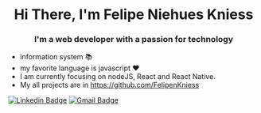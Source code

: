<h1 align="center">Hi There, I'm Felipe Niehues Kniess</h1>
<h3 align="center">I'm a web developer with a passion for technology</h3>

- information system :books:
- my favorite language is javascript ❤️
- I am currently focusing on nodeJS, React and React Native. 
- My all projects are in https://github.com/FelipenKniess

[![Linkedin Badge](https://img.shields.io/badge/-Felipe%20Niehues%20Kniess-blue?style=flat-square&logo=Linkedin&logoColor=white&&link=https://br.linkedin.com/in/felipe-niehues-kniess-7bb4b617b)](https://br.linkedin.com/in/felipe-niehues-kniess-7bb4b617b) [![Gmail Badge](https://img.shields.io/badge/-felipe.nkniess@gmail.com-c14438?style=flat-square&logo=Gmail&logoColor=white&link=mailto:felipe.nkniess@gmail.com)](mailto:felipe.nkniess@gmail.com)
